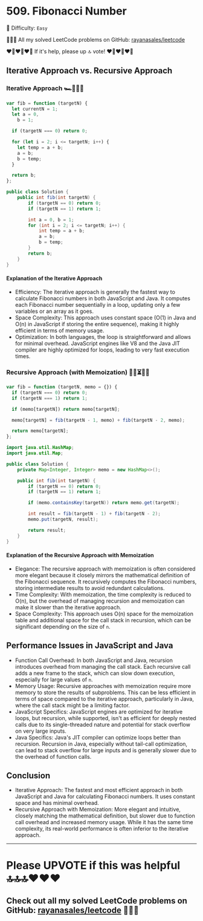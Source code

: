 # 509. Fibonacci Number

🌱 Difficulty: `Easy`

💁🏻‍♀️ All my solved LeetCode problems on GitHub: [rayanasales/leetcode](https://github.com/rayanasales/leetcode)

❤️‍🔥❤️‍🔥❤️‍🔥 If it's help, please up 🔝 vote! ❤️‍🔥❤️‍🔥❤️‍🔥

## Iterative Approach vs. Recursive Approach

### Iterative Approach 🏎️🏁💨🍃

```javascript []
var fib = function (targetN) {
  let currentN = 1;
  let a = 0,
    b = 1;

  if (targetN === 0) return 0;

  for (let i = 2; i <= targetN; i++) {
    let temp = a + b;
    a = b;
    b = temp;
  }

  return b;
};
```

```java []
public class Solution {
    public int fib(int targetN) {
        if (targetN == 0) return 0;
        if (targetN == 1) return 1;

        int a = 0, b = 1;
        for (int i = 2; i <= targetN; i++) {
            int temp = a + b;
            a = b;
            b = temp;
        }
        return b;
    }
}
```

#### Explanation of the Iterative Approach

- Efficiency: The iterative approach is generally the fastest way to calculate Fibonacci numbers in both JavaScript and Java. It computes each Fibonacci number sequentially in a loop, updating only a few variables or an array as it goes.
- Space Complexity: This approach uses constant space (O(1) in Java and O(n) in JavaScript if storing the entire sequence), making it highly efficient in terms of memory usage.
- Optimization: In both languages, the loop is straightforward and allows for minimal overhead. JavaScript engines like V8 and the Java JIT compiler are highly optimized for loops, leading to very fast execution times.

### Recursive Approach (with Memoization) 🐌🐢⏳🦥😴

```javascript []
var fib = function (targetN, memo = {}) {
  if (targetN === 0) return 0;
  if (targetN === 1) return 1;

  if (memo[targetN]) return memo[targetN];

  memo[targetN] = fib(targetN - 1, memo) + fib(targetN - 2, memo);

  return memo[targetN];
};
```

```java []
import java.util.HashMap;
import java.util.Map;

public class Solution {
    private Map<Integer, Integer> memo = new HashMap<>();

    public int fib(int targetN) {
        if (targetN == 0) return 0;
        if (targetN == 1) return 1;

        if (memo.containsKey(targetN)) return memo.get(targetN);

        int result = fib(targetN - 1) + fib(targetN - 2);
        memo.put(targetN, result);

        return result;
    }
}
```

#### Explanation of the Recursive Approach with Memoization

- Elegance: The recursive approach with memoization is often considered more elegant because it closely mirrors the mathematical definition of the Fibonacci sequence. It recursively computes the Fibonacci numbers, storing intermediate results to avoid redundant calculations.
- Time Complexity: With memoization, the time complexity is reduced to O(n), but the overhead of managing recursion and memoization can make it slower than the iterative approach.
- Space Complexity: This approach uses O(n) space for the memoization table and additional space for the call stack in recursion, which can be significant depending on the size of `n`.

## Performance Issues in JavaScript and Java

- Function Call Overhead: In both JavaScript and Java, recursion introduces overhead from managing the call stack. Each recursive call adds a new frame to the stack, which can slow down execution, especially for large values of `n`.
- Memory Usage: Recursive approaches with memoization require more memory to store the results of subproblems. This can be less efficient in terms of space compared to the iterative approach, particularly in Java, where the call stack might be a limiting factor.
- JavaScript Specifics: JavaScript engines are optimized for iterative loops, but recursion, while supported, isn't as efficient for deeply nested calls due to its single-threaded nature and potential for stack overflow on very large inputs.
- Java Specifics: Java's JIT compiler can optimize loops better than recursion. Recursion in Java, especially without tail-call optimization, can lead to stack overflow for large inputs and is generally slower due to the overhead of function calls.

## Conclusion

- Iterative Approach: The fastest and most efficient approach in both JavaScript and Java for calculating Fibonacci numbers. It uses constant space and has minimal overhead.
- Recursive Approach with Memoization: More elegant and intuitive, closely matching the mathematical definition, but slower due to function call overhead and increased memory usage. While it has the same time complexity, its real-world performance is often inferior to the iterative approach.

---

# Please UPVOTE if this was helpful 🔝🔝🔝❤️❤️❤️

## Check out all my solved LeetCode problems on GitHub: [rayanasales/leetcode](https://github.com/rayanasales/leetcode) 🤙😚🤘
